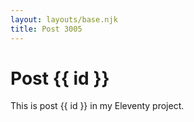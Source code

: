 ```yaml
---
layout: layouts/base.njk
title: Post 3005
---
```


# Post {{ id }}

This is post {{ id }} in my Eleventy project.
